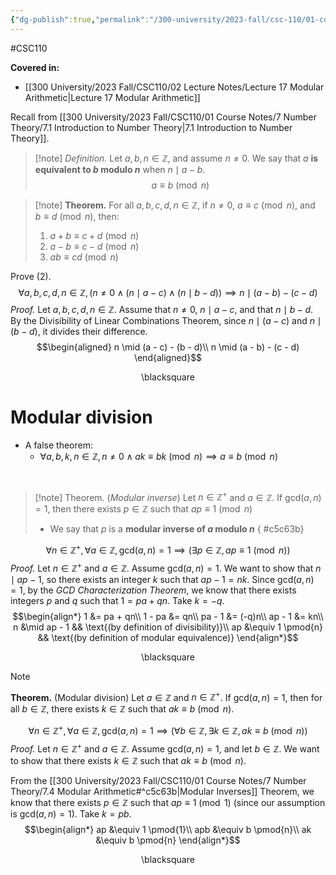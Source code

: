 ```yaml
---
{"dg-publish":true,"permalink":"/300-university/2023-fall/csc-110/01-course-notes/7-number-theory/7-4-modular-arithmetic/","created":"2023-10-25T13:57:35.334-04:00","updated":"2023-11-06T00:02:45.900-05:00"}
---
```


#CSC110  

**Covered in:**
- [[300 University/2023 Fall/CSC110/02 Lecture Notes/Lecture 17 Modular Arithmetic\|Lecture 17 Modular Arithmetic]]

Recall from [[300 University/2023 Fall/CSC110/01 Course Notes/7 Number Theory/7.1 Introduction to Number Theory\|7.1 Introduction to Number Theory]].

> [!note] *Definition.*
> Let $a,b,n \in \mathbb{Z}$, and assume $n \neq 0$. We say that $a$ **is equivalent to $b$ modulo $n$** when $n \mid a - b$.
> $$a \equiv b \pmod{n}$$

> [!note] **Theorem.**
> For all $a,b,c,d,n \in \mathbb{Z}$, if $n \neq 0$, $a \equiv c \pmod{n}$, and $b \equiv d \pmod{n}$, then:
> 1. $a + b \equiv c + d \pmod{n}$
> 2. $a - b \equiv c - d \pmod{n}$
> 3. $ab \equiv cd \pmod{n}$

Prove (2).
$$\forall a,b,c,d,n \in \mathbb{Z}, (n \neq 0 \; \land \; (n \mid a - c) \; \land \; (n \mid b - d)) \implies n \mid (a-b)-(c-d)$$
*Proof.*
Let $a,b,c,d,n \in \mathbb{Z}$.
Assume that $n \neq 0$, $n \mid a - c$, and that $n \mid b - d$.
By the Divisibility of Linear Combinations Theorem, since $n \mid (a-c)$ and $n \mid (b-d)$, it divides their difference.
$$\begin{aligned}
n \mid (a - c) - (b - d)\\
n \mid (a - b) - (c - d)
\end{aligned}$$
<div class="right-align"> <span class="math display">\blacksquare</span></div>

# Modular division

- A false theorem:
	- $\forall a,b,k,n \in \mathbb{Z}, n \neq 0 \land ak \equiv bk \pmod{n} \implies a \equiv b \pmod{n}$

<br>

> [!note] Theorem. (*Modular inverse*)
> Let $n \in \mathbb{Z}^{+}$ and $a \in \mathbb{Z}$. If $\text{gcd}(a,n) = 1$, then there exists $p \in \mathbb{Z}$ such that $ap \equiv 1 \pmod{n}$
> - We say that $p$ is a **modular inverse of $a$ modulo $n$**
{ #c5c63b}


$$\forall n \in \mathbb{Z}^{+}, \forall a \in \mathbb{Z}, \text{gcd}(a,n) = 1 \implies (\exists p \in \mathbb{Z}, ap \equiv 1 \pmod{n})$$
*Proof.*
Let $n \in \mathbb{Z}^{+}$ and $a \in \mathbb{Z}$. Assume $\text{gcd}(a,n) = 1$.
We want to show that $n \mid ap - 1$, so there exists an integer $k$ such that $ap - 1 = nk$.
Since $\text{gcd}(a,n) = 1$, by the *GCD Characterization Theorem*, we know that there exists integers $p$ and $q$ such that $1 = pa + qn$.
Take $k = -q$.
$$\begin{align*}
1 &= pa + qn\\
1 - pa &= qn\\
pa - 1 &= (-q)n\\
ap - 1 &= kn\\
n &\mid ap - 1 && \text{(by definition of divisibility)}\\
ap &\equiv 1 \pmod{n} && \text{(by definition of modular equivalence)}
\end{align*}$$
<div class="right-align"> 
<span class="math display">\blacksquare</span>
</div>


> [!note] 
> **Theorem.** (Modular division)
> Let $a \in \mathbb{Z}$ and $n \in \mathbb{Z}^{+}$.
> If $\text{gcd}(a,n)=1$, then for all $b \in \mathbb{Z}$, there exists $k \in \mathbb{Z}$ such that $ak \equiv b \pmod{n}$.

$$\forall n \in \mathbb{Z}^{+}, \forall a \in \mathbb{Z}, \text{gcd}(a,n) = 1 \implies (\forall b \in \mathbb{Z}, \exists k \in \mathbb{Z}, ak \equiv b \pmod{n})$$
*Proof.*
Let $n \in \mathbb{Z}^{+}$ and $a \in \mathbb{Z}$. 
Assume $\text{gcd}(a,n) = 1$, and let $b \in \mathbb{Z}$.
We want to show that there exists $k \in \mathbb{Z}$ such that $ak \equiv b \pmod{n}$.

From the [[300 University/2023 Fall/CSC110/01 Course Notes/7 Number Theory/7.4 Modular Arithmetic#^c5c63b\|Modular Inverses]] Theorem, we know that there exists $p \in \mathbb{Z}$ such that $ap \equiv 1 \pmod{1}$ (since our assumption is $\text{gcd}(a,n) = 1$).
Take $k = pb$.
$$\begin{align*}
ap &\equiv 1 \pmod{1}\\
apb &\equiv b \pmod{n}\\
ak &\equiv b \pmod{n}
\end{align*}$$
<div class="right-align"> <span class="math display">\blacksquare</span> </div>
